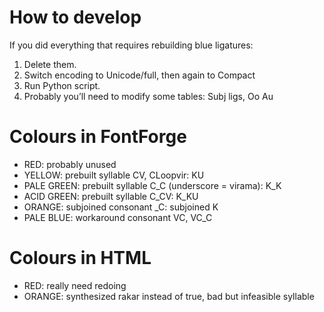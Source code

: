 # How to develop
If you did everything that requires rebuilding blue ligatures:
1. Delete them.
2. Switch encoding to Unicode/full, then again to Compact
3. Run Python script.
4. Probably you’ll need to modify some tables: Subj ligs, Oo Au

# Colours in FontForge
* RED: probably unused
* YELLOW: prebuilt syllable CV, CLoopvir: KU
* PALE GREEN: prebuilt syllable C_C (underscore = virama): K_K
* ACID GREEN: prebuilt syllable C_CV: K_KU
* ORANGE: subjoined consonant _C: subjoined K
* PALE BLUE: workaround consonant VC, VC_C

# Colours in HTML
* RED: really need redoing
* ORANGE: synthesized rakar instead of true, bad but infeasible syllable
